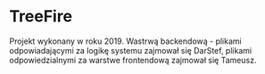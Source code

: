 # TreeFire

Projekt wykonany w roku 2019. Wastrwą backendową - plikami odpowiadającymi za logikę systemu zajmował się DarStef, plikami odpowiedzialnymi za warstwe frontendową zajmował się Tameusz.
